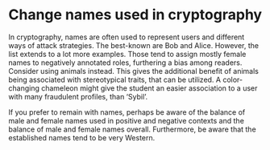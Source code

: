 # Change names used in cryptography

In cryptography, names are often used to represent users and different ways of attack strategies. The best-known are Bob and Alice. However, the list extends to a lot more examples. Those tend to assign mostly female names to negatively annotated roles, furthering a bias among readers. Consider using animals instead. This gives the additional benefit of animals being associated with stereotypical traits, that can be utilized. A color-changing chameleon might give the student an easier association to a user with many fraudulent profiles, than ‘Sybil’.  

If you prefer to remain with names, perhaps be aware of the balance of male and female names used in positive and negative contexts and the balance of male and female names overall. Furthermore, be aware that the established names tend to be very Western. 

